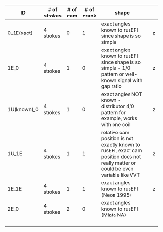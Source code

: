 |ID|# of strokes| # of cam   | # of crank  | shape  |   |   |
|---|---|---|---|---|---|---|
|0_1E(xact)|4 strokes | 0 | 1  | exact angles known to rusEFI since shape is so simple|   |  z |
|1E_0|4 strokes | 1 | 0  | exact angles known to rusEFI since shape is so simple - 1/0 pattern or well-known signal with gap ratio|   |z   |
|1U(known)_0|4 strokes | 1 | 0  | exact angles NOT known - distributor 4/0 pattern for example, works with one coil |   |z   |
|1U_1E|4 strokes | 1 | 1  | relative cam position is not exactly known to rusEFI, exact cam position does not really matter or could be even variable like VVT  |   |  z |
|1E_1E|4 strokes | 1 | 1  | exact angles known to rusEFI (Neon 1995) |   |  z |
|2E_0|4 strokes| 2  | 0  | exact angles known to rusEFI (Miata NA) |   |   |
|||   |   |   |   |   |
|||   |   |   |   |   |
|||   |   |   |   |   |
|||   |   |   |   |   |
